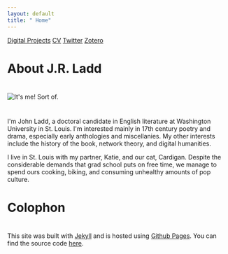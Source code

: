 ```yaml
--- 
layout: default 
title: " Home"
---
```


[Digital Projects][projects]
[CV][]
[Twitter][]
[Zotero][]

# About J.R. Ladd
# 
![It's me! Sort of.](/images/jrl_imadeface.jpg "Made this with iMadeFace
for iPhone. Some days it works out that Katie has a different phone.")
#
I'm John Ladd, a doctoral candidate in English literature at Washington
University in St. Louis. I'm interested mainly in 17th century poetry
and drama, especially early anthologies and miscellanies. My other
interests include the history of the book, network theory, and digital
humanities.

I live in St. Louis with my partner, Katie, and our cat, Cardigan.
Despite the considerable demands that grad school puts on free time, we
manage to spend ours cooking, biking, and consuming unhealthy amounts of
pop culture.

# Colophon
# 
This site was built with [Jekyll][] and is hosted using [Github
Pages][]. You can find the source code [here][my repo].

[projects]: /projects
[CV]: /cv
[Twitter]: http://twitter.com/jrlstl
[Zotero]: http://zotero.org/johnrobertladd
[Jekyll]: http://jekyllrb.com 
[Github Pages]: http://pages.github.com
[my repo]: http://github.com/jrladd/jrladd.github.io
